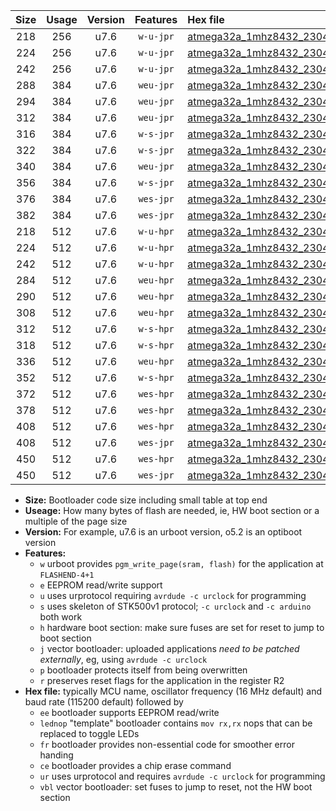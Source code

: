 |Size|Usage|Version|Features|Hex file|
|:-:|:-:|:-:|:-:|:--|
|218|256|u7.6|`w-u-jpr`|[atmega32a_1mhz8432_230400bps_ur_vbl.hex](https://raw.githubusercontent.com/stefanrueger/urboot/main//atmega32a_1mhz8432_230400bps_ur_vbl.hex)|
|224|256|u7.6|`w-u-jpr`|[atmega32a_1mhz8432_230400bps_lednop_ur_vbl.hex](https://raw.githubusercontent.com/stefanrueger/urboot/main//atmega32a_1mhz8432_230400bps_lednop_ur_vbl.hex)|
|242|256|u7.6|`w-u-jpr`|[atmega32a_1mhz8432_230400bps_lednop_fr_ur_vbl.hex](https://raw.githubusercontent.com/stefanrueger/urboot/main//atmega32a_1mhz8432_230400bps_lednop_fr_ur_vbl.hex)|
|288|384|u7.6|`weu-jpr`|[atmega32a_1mhz8432_230400bps_ee_ur_vbl.hex](https://raw.githubusercontent.com/stefanrueger/urboot/main//atmega32a_1mhz8432_230400bps_ee_ur_vbl.hex)|
|294|384|u7.6|`weu-jpr`|[atmega32a_1mhz8432_230400bps_ee_lednop_ur_vbl.hex](https://raw.githubusercontent.com/stefanrueger/urboot/main//atmega32a_1mhz8432_230400bps_ee_lednop_ur_vbl.hex)|
|312|384|u7.6|`weu-jpr`|[atmega32a_1mhz8432_230400bps_ee_lednop_fr_ur_vbl.hex](https://raw.githubusercontent.com/stefanrueger/urboot/main//atmega32a_1mhz8432_230400bps_ee_lednop_fr_ur_vbl.hex)|
|316|384|u7.6|`w-s-jpr`|[atmega32a_1mhz8432_230400bps_vbl.hex](https://raw.githubusercontent.com/stefanrueger/urboot/main//atmega32a_1mhz8432_230400bps_vbl.hex)|
|322|384|u7.6|`w-s-jpr`|[atmega32a_1mhz8432_230400bps_lednop_vbl.hex](https://raw.githubusercontent.com/stefanrueger/urboot/main//atmega32a_1mhz8432_230400bps_lednop_vbl.hex)|
|340|384|u7.6|`weu-jpr`|[atmega32a_1mhz8432_230400bps_ee_lednop_fr_ce_ur_vbl.hex](https://raw.githubusercontent.com/stefanrueger/urboot/main//atmega32a_1mhz8432_230400bps_ee_lednop_fr_ce_ur_vbl.hex)|
|356|384|u7.6|`w-s-jpr`|[atmega32a_1mhz8432_230400bps_lednop_fr_vbl.hex](https://raw.githubusercontent.com/stefanrueger/urboot/main//atmega32a_1mhz8432_230400bps_lednop_fr_vbl.hex)|
|376|384|u7.6|`wes-jpr`|[atmega32a_1mhz8432_230400bps_ee_vbl.hex](https://raw.githubusercontent.com/stefanrueger/urboot/main//atmega32a_1mhz8432_230400bps_ee_vbl.hex)|
|382|384|u7.6|`wes-jpr`|[atmega32a_1mhz8432_230400bps_ee_lednop_vbl.hex](https://raw.githubusercontent.com/stefanrueger/urboot/main//atmega32a_1mhz8432_230400bps_ee_lednop_vbl.hex)|
|218|512|u7.6|`w-u-hpr`|[atmega32a_1mhz8432_230400bps_ur.hex](https://raw.githubusercontent.com/stefanrueger/urboot/main//atmega32a_1mhz8432_230400bps_ur.hex)|
|224|512|u7.6|`w-u-hpr`|[atmega32a_1mhz8432_230400bps_lednop_ur.hex](https://raw.githubusercontent.com/stefanrueger/urboot/main//atmega32a_1mhz8432_230400bps_lednop_ur.hex)|
|242|512|u7.6|`w-u-hpr`|[atmega32a_1mhz8432_230400bps_lednop_fr_ur.hex](https://raw.githubusercontent.com/stefanrueger/urboot/main//atmega32a_1mhz8432_230400bps_lednop_fr_ur.hex)|
|284|512|u7.6|`weu-hpr`|[atmega32a_1mhz8432_230400bps_ee_ur.hex](https://raw.githubusercontent.com/stefanrueger/urboot/main//atmega32a_1mhz8432_230400bps_ee_ur.hex)|
|290|512|u7.6|`weu-hpr`|[atmega32a_1mhz8432_230400bps_ee_lednop_ur.hex](https://raw.githubusercontent.com/stefanrueger/urboot/main//atmega32a_1mhz8432_230400bps_ee_lednop_ur.hex)|
|308|512|u7.6|`weu-hpr`|[atmega32a_1mhz8432_230400bps_ee_lednop_fr_ur.hex](https://raw.githubusercontent.com/stefanrueger/urboot/main//atmega32a_1mhz8432_230400bps_ee_lednop_fr_ur.hex)|
|312|512|u7.6|`w-s-hpr`|[atmega32a_1mhz8432_230400bps.hex](https://raw.githubusercontent.com/stefanrueger/urboot/main//atmega32a_1mhz8432_230400bps.hex)|
|318|512|u7.6|`w-s-hpr`|[atmega32a_1mhz8432_230400bps_lednop.hex](https://raw.githubusercontent.com/stefanrueger/urboot/main//atmega32a_1mhz8432_230400bps_lednop.hex)|
|336|512|u7.6|`weu-hpr`|[atmega32a_1mhz8432_230400bps_ee_lednop_fr_ce_ur.hex](https://raw.githubusercontent.com/stefanrueger/urboot/main//atmega32a_1mhz8432_230400bps_ee_lednop_fr_ce_ur.hex)|
|352|512|u7.6|`w-s-hpr`|[atmega32a_1mhz8432_230400bps_lednop_fr.hex](https://raw.githubusercontent.com/stefanrueger/urboot/main//atmega32a_1mhz8432_230400bps_lednop_fr.hex)|
|372|512|u7.6|`wes-hpr`|[atmega32a_1mhz8432_230400bps_ee.hex](https://raw.githubusercontent.com/stefanrueger/urboot/main//atmega32a_1mhz8432_230400bps_ee.hex)|
|378|512|u7.6|`wes-hpr`|[atmega32a_1mhz8432_230400bps_ee_lednop.hex](https://raw.githubusercontent.com/stefanrueger/urboot/main//atmega32a_1mhz8432_230400bps_ee_lednop.hex)|
|408|512|u7.6|`wes-hpr`|[atmega32a_1mhz8432_230400bps_ee_lednop_fr.hex](https://raw.githubusercontent.com/stefanrueger/urboot/main//atmega32a_1mhz8432_230400bps_ee_lednop_fr.hex)|
|408|512|u7.6|`wes-jpr`|[atmega32a_1mhz8432_230400bps_ee_lednop_fr_vbl.hex](https://raw.githubusercontent.com/stefanrueger/urboot/main//atmega32a_1mhz8432_230400bps_ee_lednop_fr_vbl.hex)|
|450|512|u7.6|`wes-hpr`|[atmega32a_1mhz8432_230400bps_ee_lednop_fr_ce.hex](https://raw.githubusercontent.com/stefanrueger/urboot/main//atmega32a_1mhz8432_230400bps_ee_lednop_fr_ce.hex)|
|450|512|u7.6|`wes-jpr`|[atmega32a_1mhz8432_230400bps_ee_lednop_fr_ce_vbl.hex](https://raw.githubusercontent.com/stefanrueger/urboot/main//atmega32a_1mhz8432_230400bps_ee_lednop_fr_ce_vbl.hex)|

- **Size:** Bootloader code size including small table at top end
- **Useage:** How many bytes of flash are needed, ie, HW boot section or a multiple of the page size
- **Version:** For example, u7.6 is an urboot version, o5.2 is an optiboot version
- **Features:**
  + `w` urboot provides `pgm_write_page(sram, flash)` for the application at `FLASHEND-4+1`
  + `e` EEPROM read/write support
  + `u` uses urprotocol requiring `avrdude -c urclock` for programming
  + `s` uses skeleton of STK500v1 protocol; `-c urclock` and `-c arduino` both work
  + `h` hardware boot section: make sure fuses are set for reset to jump to boot section
  + `j` vector bootloader: uploaded applications *need to be patched externally*, eg, using `avrdude -c urclock`
  + `p` bootloader protects itself from being overwritten
  + `r` preserves reset flags for the application in the register R2
- **Hex file:** typically MCU name, oscillator frequency (16 MHz default) and baud rate (115200 default) followed by
  + `ee` bootloader supports EEPROM read/write
  + `lednop` "template" bootloader contains `mov rx,rx` nops that can be replaced to toggle LEDs
  + `fr` bootloader provides non-essential code for smoother error handing
  + `ce` bootloader provides a chip erase command
  + `ur` uses urprotocol and requires `avrdude -c urclock` for programming
  + `vbl` vector bootloader: set fuses to jump to reset, not the HW boot section
